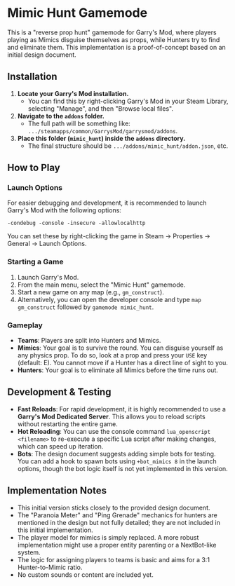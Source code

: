 # Mimic Hunt Gamemode

This is a "reverse prop hunt" gamemode for Garry's Mod, where players playing as Mimics disguise themselves as props, while Hunters try to find and eliminate them. This implementation is a proof-of-concept based on an initial design document.

## Installation

1.  **Locate your Garry's Mod installation.**
    *   You can find this by right-clicking Garry's Mod in your Steam Library, selecting "Manage", and then "Browse local files".
2.  **Navigate to the `addons` folder.**
    *   The full path will be something like: `.../steamapps/common/GarrysMod/garrysmod/addons`.
3.  **Place this folder (`mimic_hunt`) inside the `addons` directory.**
    *   The final structure should be `.../addons/mimic_hunt/addon.json`, etc.

## How to Play

### Launch Options

For easier debugging and development, it is recommended to launch Garry's Mod with the following options:

```
-condebug -console -insecure -allowlocalhttp
```

You can set these by right-clicking the game in Steam -> Properties -> General -> Launch Options.

### Starting a Game

1.  Launch Garry's Mod.
2.  From the main menu, select the "Mimic Hunt" gamemode.
3.  Start a new game on any map (e.g., `gm_construct`).
4.  Alternatively, you can open the developer console and type `map gm_construct` followed by `gamemode mimic_hunt`.

### Gameplay

*   **Teams**: Players are split into Hunters and Mimics.
*   **Mimics**: Your goal is to survive the round. You can disguise yourself as any physics prop. To do so, look at a prop and press your `USE` key (default: E). You cannot move if a Hunter has a direct line of sight to you.
*   **Hunters**: Your goal is to eliminate all Mimics before the time runs out.

## Development & Testing

*   **Fast Reloads**: For rapid development, it is highly recommended to use a **Garry's Mod Dedicated Server**. This allows you to reload scripts without restarting the entire game.
*   **Hot Reloading**: You can use the console command `lua_openscript <filename>` to re-execute a specific Lua script after making changes, which can speed up iteration.
*   **Bots**: The design document suggests adding simple bots for testing. You can add a hook to spawn bots using `+bot_mimics 8` in the launch options, though the bot logic itself is not yet implemented in this version.

## Implementation Notes

*   This initial version sticks closely to the provided design document.
*   The "Paranoia Meter" and "Ping Grenade" mechanics for hunters are mentioned in the design but not fully detailed; they are not included in this initial implementation.
*   The player model for mimics is simply replaced. A more robust implementation might use a proper entity parenting or a NextBot-like system.
*   The logic for assigning players to teams is basic and aims for a 3:1 Hunter-to-Mimic ratio.
*   No custom sounds or content are included yet.
